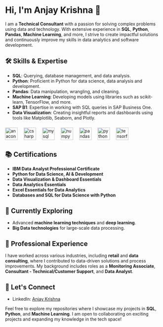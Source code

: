 # Hi, I'm Anjay Krishna 👋

I am a **Technical Consultant** with a passion for solving complex problems using data and technology. With extensive experience in **SQL**, **Python**, **Pandas**, **Machine Learning**, and more, I strive to create impactful solutions and continuously improve my skills in data analytics and software development.

## 🛠️ Skills & Expertise

- **SQL**: Querying, database management, and data analysis.
- **Python**: Proficient in Python for data science, data analysis and development.
- **Pandas**: Data manipulation, wrangling, and cleaning.
- **Machine Learning**: Developing models using libraries such as scikit-learn, TensorFlow, and more.
- **SAP B1**: Expertise in working with SQL queries in SAP Business One.
- **Data Visualization**: Creating insightful reports and dashboards using tools like Matplotlib, Seaborn, and Plotly.


###

<div align="left">
  <img src="https://cdn.jsdelivr.net/gh/devicons/devicon/icons/anaconda/anaconda-original.svg" height="40" alt="anaconda logo"  />
  <img width="12" />
  <img src="https://cdn.jsdelivr.net/gh/devicons/devicon/icons/csharp/csharp-original.svg" height="40" alt="csharp logo"  />
  <img width="12" />
  <img src="https://cdn.jsdelivr.net/gh/devicons/devicon/icons/mysql/mysql-original.svg" height="40" alt="mysql logo"  />
  <img width="12" />
  <img src="https://cdn.jsdelivr.net/gh/devicons/devicon/icons/numpy/numpy-original.svg" height="40" alt="numpy logo"  />
  <img width="12" />
  <img src="https://cdn.jsdelivr.net/gh/devicons/devicon/icons/pandas/pandas-original.svg" height="40" alt="pandas logo"  />
  <img width="12" />
  <img src="https://cdn.jsdelivr.net/gh/devicons/devicon/icons/python/python-original.svg" height="40" alt="python logo"  />
  <img width="12" />
  <img src="https://cdn.jsdelivr.net/gh/devicons/devicon/icons/tensorflow/tensorflow-original.svg" height="40" alt="tensorflow logo"  />
</div>

###
  
## 📚 Certifications
- **IBM Data Analyst Professional Certificate**
- **Python for Data Science, AI & Development**
- **Data Visualization & Dashboard Essentials**
- **Data Analytics Essentials**
- **Excel Essentials for Data Analytics**
- **Databases and SQL for Data Science with Python**

## 🌱 Currently Exploring
- Advanced **machine learning techniques** and **deep learning**.
- **Big Data technologies** for large-scale data processing.

## 💼 Professional Experience
I have worked across various industries, including **retail** and **data consulting**, where I contributed to data-driven solutions and process improvements. My background includes roles as a **Monitoring Associate**, **Consultant - Technical/Customer Support**, and **Data Analyst**.

## 🤝 Let's Connect
- LinkedIn: [Anjay Krishna](https://www.linkedin.com/in/anjay-krishna-t-u/)


Feel free to explore my repositories where I showcase my projects in **SQL**, **Python**, and **Machine Learning**. I am open to collaborating on exciting projects and expanding my knowledge in the tech space!

